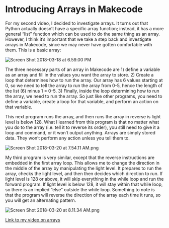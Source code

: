 # Introducing Arrays in Makecode
For my second video, I decided to investigate arrays. It turns out that Python actually doesn’t have a specific array function; instead, it has a more general “list” function which can be used to do the same thing as an array. However, I think it’s important that we take a step back and investigate arrays in Makecode, since we may never have gotten comfortable with them. This is a basic array:

![Screen Shot 2018-03-18 at 6.59.00 PM](https://lh4.googleusercontent.com/rBgyHLFvLrrxj79hmncPvtUix-saLUf9wW3jlpdMNxHdpp66xrhiOR8hlNR-peUucE2sDF4bL5iZfTpFSaG1-e3XmBovBMHKoGcdiMsATfBg7le32B9oolUdlJR3psc8BFUVaDGp)

The three necessary parts of an array in Makecode are 1) define a variable as an array and fill in the values you want the array to store. 2) Create a loop that determines how to run the array. Our array has 6 values starting at 0, so we need to tell the array to run the array from 0-5, hence the length of the list (6) minus 1 = 0-5. 3) Finally, inside the loop determining how to run the array, we need to run the array. So just like other programs, you need to define a variable, create a loop for that variable, and perform an action on that variable.

This next program runs the array, and then runs the array in reverse is light level is below 128. What I learned from this program is that no matter what you do to the array (i.e. tell it to reverse its order), you still need to give it a loop and command, or it won’t output anything. Arrays are simply stored data. They won’t perform any action unless you tell them to.

![Screen Shot 2018-03-20 at 7.54.11 AM.png](https://lh4.googleusercontent.com/rLZ9kMT8WBV6o-lwqi0eRMX6ayOEyAUKe5_mgSy8dMYKxlyVnnDV9f6_0I8t8lURSH_vqJBcCyTcQAsjnwO530CmbOKy3VyuL5YOWHYjfobidJHlXaxyAevocxoNAij1KWICT_6C)

My third program is very similar, except that the reverse instructions are embedded in the first array loop. This allows me to change the direction in the middle of the array by manipulating the light level. It prepares to run the array, checks the light level, and then then decides which direction to run. If light level is 128 or above, it will skip everything in the while loop and run the forward program. If light level is below 128, it will stay within that while loop, so there is an implied “else” outside the while loop. Something to note is that the program will reverse the direction of the array each time it runs, so you will get an alternating pattern.

![Screen Shot 2018-03-20 at 8.11.34 AM.png](https://lh5.googleusercontent.com/xkjL8XFsxVPs_pdvvR4B2Lxwvis5OInBt0nJPC6W1sXBte4x1jZKi-G4ZQ3pdQ4stUTL18pgC5Bwk5haBKFYzRABbWwgBAFBiTWl61JOJ4ZJD-2f8Y_k8Kqa5cnOP_bgWPxfV5GE)

[Link to my video on arrays](https://www.useloom.com/share/beeb80c0bb6649ce9244b936ffaeb431)
